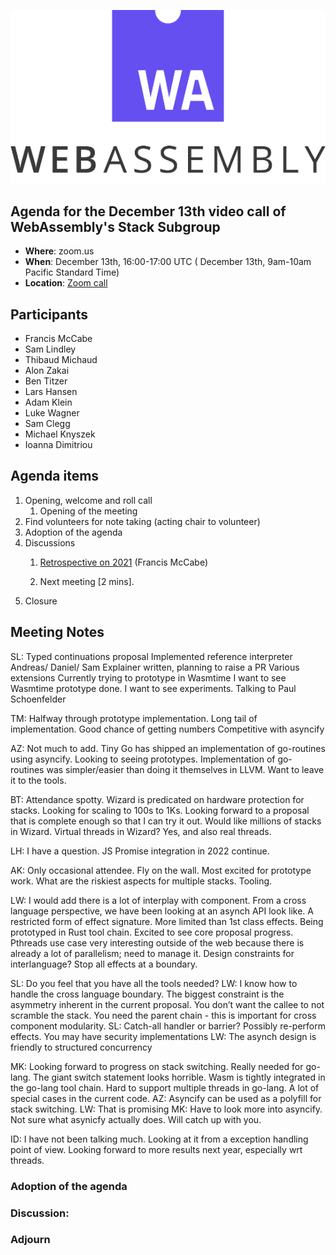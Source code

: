![WebAssembly logo](/images/WebAssembly.png)

## Agenda for the December 13th video call of WebAssembly's Stack Subgroup

- **Where**: zoom.us
- **When**:  December 13th, 16:00-17:00 UTC ( December 13th, 9am-10am Pacific Standard Time)
- **Location**: [Zoom call](https://zoom.us/j/91846860726?pwd=NVVNVmpvRVVFQkZTVzZ1dTFEcXgrdz09)


## Participants
- Francis McCabe
- Sam Lindley
- Thibaud Michaud
- Alon Zakai
- Ben Titzer
- Lars Hansen
- Adam Klein
- Luke Wagner
- Sam Clegg
- Michael Knyszek
- Ioanna Dimitriou



## Agenda items

1. Opening, welcome and roll call
    1. Opening of the meeting
1. Find volunteers for note taking (acting chair to volunteer)
1. Adoption of the agenda
1. Discussions
   1. [Retrospective on 2021](https://docs.google.com/presentation/d/1sQ3iYAGwxc_6iEe_ygcs_oBax4in_pJ5TQyh5FkdrzQ/edit?usp=sharing) (Francis McCabe)

   2. Next meeting [2 mins].
1. Closure

## Meeting Notes

SL: Typed continuations proposal
Implemented reference interpreter
Andreas/ Daniel/ Sam
Explainer written, planning to raise a PR
Various extensions
Currently trying to prototype in Wasmtime
I want to see Wasmtime prototype done. I want to see experiments.
Talking to Paul Schoenfelder

TM: Halfway through prototype implementation. Long tail of implementation.
Good chance of getting numbers
Competitive with asyncify

AZ: Not much to add. Tiny Go has shipped an implementation of go-routines using asyncify. 
Looking to seeing prototypes.
Implementation of go-routines was simpler/easier than doing it themselves in LLVM. Want to leave it to the tools.

BT: Attendance spotty.
Wizard is predicated on hardware protection for stacks. Looking for scaling to 100s to 1Ks.
Looking forward to a proposal that is complete enough so that I can try it out.
Would like millions of stacks in Wizard.
Virtual threads in Wizard?
Yes, and also real threads.

LH: I have a question. 
JS Promise integration in 2022 continue.

AK: Only occasional attendee. Fly on the wall. Most excited for prototype work. What are the riskiest aspects for multiple stacks. Tooling.

LW: I would add there is a lot of interplay with component. From a cross language perspective, we have been looking at an asynch API look like. A restricted form of effect signature. More limited than 1st class effects. Being prototyped in Rust tool chain.
Excited to see core proposal progress. Pthreads use case very interesting outside of the web because there is already a lot of parallelism; need to manage it.
Design constraints for interlanguage? Stop all effects at a boundary. 

SL: Do you feel that you have all the tools needed? 
LW: I know how to handle the cross language boundary.
The biggest constraint is the asymmetry inherent in the current proposal. You don’t want the callee to not scramble the stack. You need the parent chain - this is important for cross component modularity. 
SL: Catch-all handler or barrier? Possibly re-perform effects. You may have security implementations
LW: The asynch design is friendly to structured concurrency

MK: Looking forward to progress on stack switching. Really needed for go-lang. The giant switch statement looks horrible.
Wasm is tightly integrated in the go-lang tool chain.
Hard to support multiple threads in go-lang.
A lot of special cases in the current code.
AZ: Asyncify can be used as a polyfill for stack switching.
LW: That is promising
MK: Have to look more into asyncify. Not sure what asynicfy actually does. Will catch up with you.

ID: I have not been talking much. Looking at it from a exception handling point of view. Looking forward to more results next year, especially wrt threads.


### Adoption of the agenda

### Discussion:

### Adjourn

